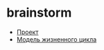 # brainstorm
- [Проект](https://github.com/uh-ha-ha/brainstorm/blob/main/project.md)
- [Модель жизненного цикла](https://github.com/uh-ha-ha/brainstorm/blob/main/lifecycle.md)
